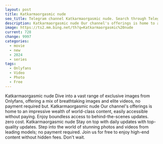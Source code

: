 ```yaml
---
layout: post
title: Katkarmaorgasmic nude
seo_title: Telegram channel Katkarmaorgasmic nude. Search through Telegram channels. Catalog of telegram channels.
description: Katkarmaorgasmic nude Our channel's offerings is home to an impressive wealth of world-class content, easily accessible without paying
image: https://ts2.mm.bing.net/th?q=Katkarmaorgasmic%20nude
current: 728
change: 9997
categories:
  - movie
  - new
  - 2024
  - series
tags: 
  - Onlyfans
  - Video
  - Photo
  - Free
---
```


Katkarmaorgasmic nude Dive into a vast range of exclusive images from Onlyfans, offering a mix of breathtaking images and elite videos, no payment required but. Katkarmaorgasmic nude Our channel's offerings is home to an impressive wealth of world-class content, easily accessible without paying. Enjoy boundless access to behind-the-scenes updates. zero cost. Katkarmaorgasmic nude Stay on top with daily updates with top-quality updates. Step into the world of stunning photos and videos from leading models; no payment required. Join us for free to enjoy high-end content without hidden fees. Don't wait.
